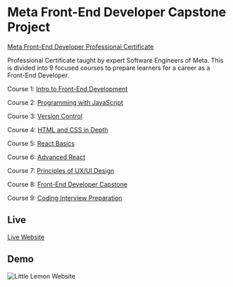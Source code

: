 # Meta Front-End Developer Capstone Project
[Meta Front-End Developer Professional Certificate](https://jalpa95.github.io/CapstoneProject)

Professional Certificate taught by expert Software Engineers of Meta. This is divided into 9 focused courses to prepare learners for a career as a Front-End Developer.

Course 1: [Intro to Front-End Development](https://www.coursera.org/learn/introduction-to-front-end-development?specialization=meta-front-end-developer)

Course 2: [Programming with JavaScript](https://www.coursera.org/learn/programming-with-javascript?specialization=meta-front-end-developer)

Course 3: [Version Control](https://www.coursera.org/learn/introduction-to-version-control?specialization=meta-front-end-developer)

Course 4: [HTML and CSS in Depth](https://www.coursera.org/learn/html-and-css-in-depth?specialization=meta-front-end-developer)

Course 5: [React Basics](https://www.coursera.org/learn/react-basics?specialization=meta-front-end-developer)

Course 6: [Advanced React](https://www.coursera.org/learn/advanced-react?specialization=meta-front-end-developer)

Course 7: [Principles of UX/UI Design](https://www.coursera.org/learn/principles-of-ux-ui-design?specialization=meta-front-end-developer)

Course 8: [Front-End Developer Capstone](https://www.coursera.org/learn/meta-front-end-developer-capstone?specialization=meta-front-end-developer)

Course 9: [Coding Interview Preparation](https://www.coursera.org/learn/coding-interview-preparation?specialization=meta-front-end-developer)


## Live

[Live Website](https://meta-front-end-developer.onrender.com/)

## Demo

![Little Lemon Website](./src/images/demo/LLDemo.gif)